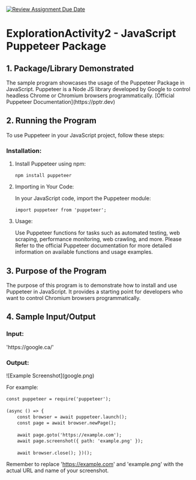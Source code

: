 [![Review Assignment Due Date](https://classroom.github.com/assets/deadline-readme-button-24ddc0f5d75046c5622901739e7c5dd533143b0c8e959d652212380cedb1ea36.svg)](https://classroom.github.com/a/kCrKdl4V)
# ExplorationActivity2 - JavaScript Puppeteer Package

<h2>1. Package/Library Demonstrated</h2>
<p>The sample program showcases the usage of the Puppeteer Package in JavaScript. Puppeteer is a Node JS library developed by Google to control headless Chrome or Chromium browsers programmatically. [Official Puppeteer Documentation](https://pptr.dev)</p>

<h2>2. Running the Program</h2>
<p>To use Puppeteer in your JavaScript project, follow these steps:</p>

<h3>Installation:</h3>

<ol>
<li>Install Puppeteer using npm:</li>
<pre><code>npm install puppeteer</code></pre>

<li>Importing in Your Code:</li>

In your JavaScript code, import the Puppeteer module:
<pre><code>import puppeteer from 'puppeteer';</code></pre>

<li>Usage:</li>

Use Puppeteer functions for tasks such as automated testing, web scraping, performance monitoring, web crawling, and more.
Please Refer to the official Puppeteer documentation for more detailed information on available functions and usage examples.
</ol>

<h2>3. Purpose of the Program</h2>
<p>The purpose of this program is to demonstrate how to install and use Puppeteer in JavaScript. It provides a starting point for developers who want to control Chromium browsers programmatically.</p>

<h2>4. Sample Input/Output</h2>
<h3>Input:</h3> <p>'https://google.ca/'</p>
<h3>Output:</h3> <p>![Example Screenshot](google.png)</p>
For example:

<pre><code>const puppeteer = require('puppeteer');

(async () => {
    const browser = await puppeteer.launch();
    const page = await browser.newPage();
    
    await page.goto('https://example.com');
    await page.screenshot({ path: 'example.png' });
    
    await browser.close(); })();</code></pre>

Remember to replace 'https://example.com' and 'example.png' with the actual URL and name of your screenshot.